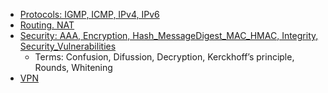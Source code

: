 - [Protocols: IGMP, ICMP, IPv4, IPv6](Protocols)
- [Routing. NAT](Routing)
- [Security: AAA, Encryption, Hash_MessageDigest_MAC_HMAC, Integrity, Security_Vulnerabilities](Security)
  - Terms: Confusion, Difussion, Decryption, Kerckhoff’s principle, Rounds, Whitening
- [VPN](VPN)
